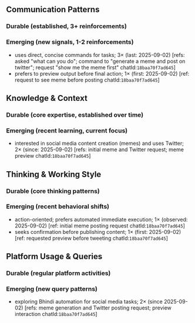 ## Communication Patterns
### Durable (established, 3+ reinforcements)

### Emerging (new signals, 1-2 reinforcements)
- uses direct, concise commands for tasks; 3× (last: 2025-09-02) [refs: asked "what can you do"; command to "generate a meme and post on twitter"; request "show me the meme first" chatId:`18baa70f7ad645`]
- prefers to preview output before final action; 1× (first: 2025-09-02) [ref: request to see meme before posting chatId:`18baa70f7ad645`]

## Knowledge & Context
### Durable (core expertise, established over time)

### Emerging (recent learning, current focus)
- interested in social media content creation (memes) and uses Twitter; 2× (since: 2025-09-02) [refs: initial meme and Twitter request; meme preview chatId:`18baa70f7ad645`]

## Thinking & Working Style
### Durable (core thinking patterns)

### Emerging (recent behavioral shifts)
- action-oriented; prefers automated immediate execution; 1× (observed: 2025-09-02) [ref: initial meme posting request chatId:`18baa70f7ad645`]
- seeks confirmation before publishing content; 1× (first: 2025-09-02) [ref: requested preview before tweeting chatId:`18baa70f7ad645`]

## Platform Usage & Queries
### Durable (regular platform activities)

### Emerging (new query patterns)
- exploring Bhindi automation for social media tasks; 2× (since 2025-09-02) [refs: meme generation and Twitter posting request; preview interaction chatId:`18baa70f7ad645`]